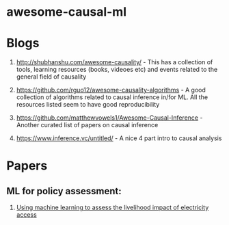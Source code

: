 # awesome-causal-ml

# Blogs

1. <http://shubhanshu.com/awesome-causality/> - This has a collection of tools, learning resources (books, videoes etc) and events related to the general field of causality

2. <https://github.com/rguo12/awesome-causality-algorithms> - A good collection of algorithms related to causal inference in/for ML. All the resources listed seem to have good reproducibility

3. <https://github.com/matthewvowels1/Awesome-Causal-Inference> - Another curated list of papers on causal inference

4. <https://www.inference.vc/untitled/> - A nice 4 part intro to causal analysis 

# Papers

## ML for policy assessment:

1. [Using machine learning to assess the livelihood impact of electricity access](https://www.nature.com/articles/s41586-022-05322-8)




